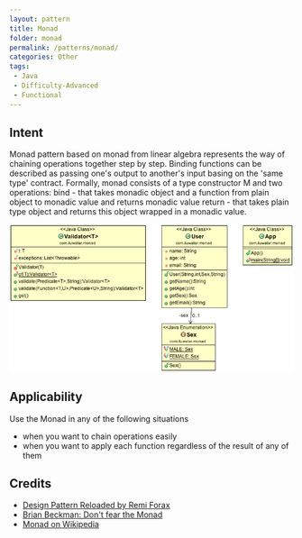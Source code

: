 ```yaml
---
layout: pattern
title: Monad
folder: monad
permalink: /patterns/monad/
categories: Other
tags:
 - Java
 - Difficulty-Advanced
 - Functional
---
```


## Intent

Monad pattern based on monad from linear algebra represents the way of chaining operations
together step by step. Binding functions can be described as passing one's output to another's input
basing on the 'same type' contract. Formally, monad consists of a type constructor M and two
operations:
bind - that takes monadic object and a function from plain object to monadic value and returns monadic value
return - that takes plain type object and returns this object wrapped in a monadic value.

![alt text](./etc/monad.png "Monad")

## Applicability

Use the Monad in any of the following situations

* when you want to chain operations easily
* when you want to apply each function regardless of the result of any of them

## Credits

* [Design Pattern Reloaded by Remi Forax](https://youtu.be/-k2X7guaArU)
* [Brian Beckman: Don't fear the Monad](https://channel9.msdn.com/Shows/Going+Deep/Brian-Beckman-Dont-fear-the-Monads)
* [Monad on Wikipedia](https://en.wikipedia.org/wiki/Monad_(functional_programming))